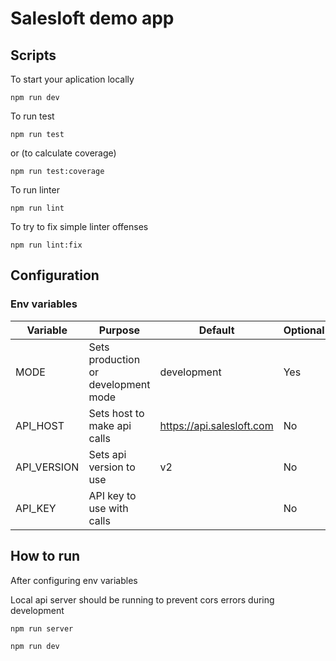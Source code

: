 # Salesloft demo app

## Scripts

To start your aplication locally
```
npm run dev
```

To run test
```
npm run test
```
or (to calculate coverage)
```
npm run test:coverage
```

To run linter
```
npm run lint
```
To try to fix simple linter offenses
```
npm run lint:fix
```

## Configuration

### Env variables
| Variable    | Purpose                             | Default                   | Optional |
|-------------|-------------------------------------|---------------------------|----------|
| MODE        | Sets production or development mode | development               | Yes      |
| API_HOST    | Sets host to make api calls         | https://api.salesloft.com | No       |
| API_VERSION | Sets api version to use             | v2                        | No       |
| API_KEY     | API key to use with calls           |                           | No       |

## How to run
After configuring env variables

Local api server should be running to prevent cors errors during development
```
npm run server
```
```
npm run dev
```
